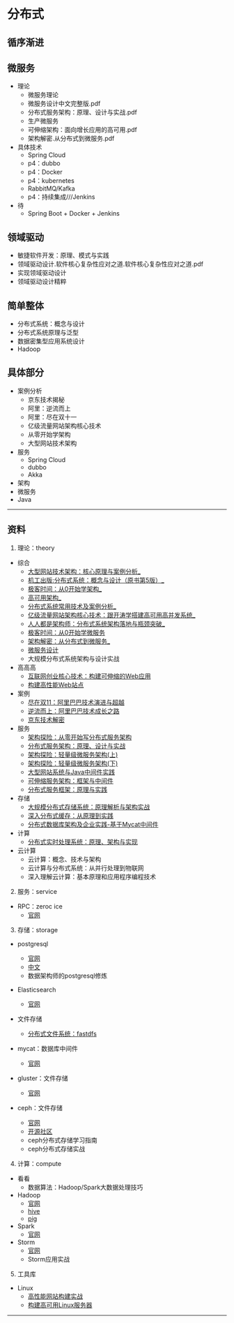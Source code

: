 #   分布式

##  循序渐进

##  微服务
-   理论
    -   微服务理论
    -   微服务设计中文完整版.pdf
    -   分布式服务架构：原理、设计与实战.pdf
    -   生产微服务
    -   可伸缩架构：面向增长应用的高可用.pdf
    -   架构解密.从分布式到微服务.pdf
-   具体技术
    -   Spring Cloud
    -   p4：dubbo
    -   p4：Docker
    -   p4：kubernetes
    -   RabbitMQ/Kafka
    -   p4：持续集成///Jenkins
-   待
    -   Spring Boot + Docker + Jenkins


##  领域驱动
-   敏捷软件开发：原理、模式与实践
-   领域驱动设计.软件核心复杂性应对之道.软件核心复杂性应对之道.pdf
-   实现领域驱动设计
-   领域驱动设计精粹


##  简单整体
-   分布式系统：概念与设计
-   分布式系统原理与泛型
-   数据密集型应用系统设计
-   Hadoop

##  具体部分
-   案例分析
    -   京东技术揭秘
    -   阿里：逆流而上
    -   阿里：尽在双十一
    -   亿级流量网站架构核心技术
    -   从零开始学架构
    -   大型网站技术架构
-   服务
    -   Spring Cloud
    -   dubbo
    -   Akka
-   架构
-   微服务
-   Java


----


##  资料

1.  理论：theory

-   综合
    -   [⼤型⽹站技术架构：核⼼原理与案例分析_](1002005/README.md)
    -   [机⼯出版:分布式系统：概念与设计（原书第5版）_](1002001/README.md)
    -   [极客时间：从0开始学架构_](1002003/README.md)
    -   [⾼可⽤架构_](1002016/README.md)
    -   [分布式系统常⽤技术及案例分析_](1002017/README.md)
    -   [亿级流量⽹站架构核⼼技术：跟开涛学搭建⾼可⽤⾼并发系统_](1002010/README.md)
    -   [⼈⼈都是架构师：分布式系统架构落地与瓶颈突破_](1002008/README.md)
    -   [极客时间：从0开始学微服务](1002002/README.md)
    -   [架构解密：从分布式到微服务_](1002006/README.md)
    -   [微服务设计](1002007/README.md)
    -   大规模分布式系统架构与设计实战
-   ⾼⾼⾼
    -   [互联⽹创业核⼼技术：构建可伸缩的Web应⽤](1002011/README.md)
    -   [构建⾼性能Web站点](1002012/README.md)
-   案例
    -   [尽在双11：阿⾥巴巴技术演进与超越](1002013/README.md)
    -   [逆流⽽上：阿⾥巴巴技术成⻓之路](1002014/README.md)
    -   [京东技术解密](1002015/README.md)
-   服务
    -   [架构探险：从零开始写分布式服务架构](1002018/README.md)
    -   [分布式服务架构：原理、设计与实战](1002019/README.md)
    -   [架构探险：轻量级微服务架构(上)](1002020/README.md)
    -   [架构探险：轻量级微服务架构(下)](1002021/README.md)
    -   [⼤型⽹站系统与Java中间件实践](1002022/README.md)
    -   [可伸缩服务架构：框架与中间件](1002023/README.md)
    -   [分布式服务框架：原理与实践](1002024/README.md)
-   存储
    -   [⼤规模分布式存储系统：原理解析与架构实战](1002025/README.md)
    -   [深⼊分布式缓存：从原理到实践](1002026/README.md)
    -   [分布式数据库架构及企业实践-基于Mycat中间件](1002027/README.md)
-   计算
    -   [分布式实时处理系统：原理、架构与实现](1002028/README.md)
-   云计算
    -   云计算：概念、技术与架构
    -   云计算与分布式系统：从并行处理到物联网
    -   深入理解云计算：基本原理和应用程序编程技术

2.  服务：service

-   RPC：zeroc ice
    -   [官网](https://zeroc.com/)

3.  存储：storage


-   postgresql
    -   [官网](https://www.postgresql.org/)
    -   [中文](http://www.postgres.cn/home)
    -   数据架构师的postgresql修炼

-   Elasticsearch
    -   [官网](https://github.com/elastic/elasticsearch)
-   文件存储
    -   [分布式文件系统：fastdfs](https://github.com/happyfish100/fastdfs)
-   mycat：数据库中间件
    -   [官网](http://www.mycat.io/)
-   gluster：文件存储
    -   [官网](https://www.gluster.org/)
-   ceph：文件存储
    -   [官网](https://ceph.com/)
    -   [开源社区](http://ceph.org.cn/)
    -   ceph分布式存储学习指南
    -   ceph分布式存储实战


4.  计算：compute
-   看看
    -   数据算法：Hadoop/Spark大数据处理技巧
-   Hadoop
    -   [官网](http://hadoop.apache.org/)
    -   [hive](http://hive.apache.org/)
    -   [pig](http://pig.apache.org/)
-   Spark
    -   [官网](http://spark.apache.org/)
-   Storm
    -   [官网](http://storm.apache.org/)
    -   Storm应用实战


5.  工具库

-   Linux
    -   [⾼性能⽹站构建实战](2018/1022034/README.md)
    -   [构建⾼可⽤Linux服务器](2018/1002235/README.md)

----


